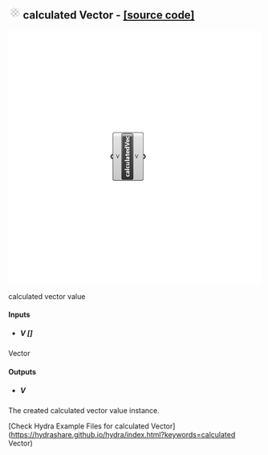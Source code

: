 ## ![](../../images/icons/calculated_Vector.png) calculated Vector - [[source code]](C:\Users\pkastner\Documents\GitHub\Eddy3D\UMCF/calculated%20Vector.py)

![](../../images/components/calculated_Vector.png)

calculated vector value

#### Inputs
* ##### V []
Vector

#### Outputs
* ##### V
The created calculated vector value instance.


[Check Hydra Example Files for calculated Vector](https://hydrashare.github.io/hydra/index.html?keywords=calculated Vector)